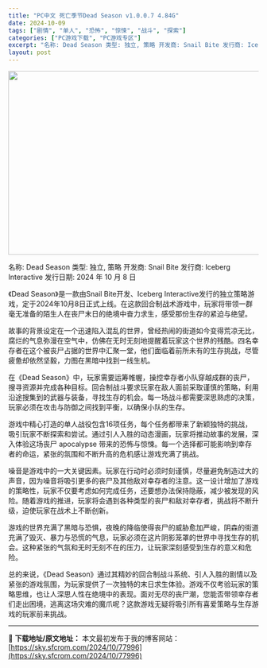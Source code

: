 ```yaml
---
title: "PC中文 死亡季节Dead Season v1.0.0.7 4.84G"
date: 2024-10-09
tags: ["剧情", "单人", "恐怖", "惊悚", "战斗", "探索"]
categories: ["PC游戏下载", "PC游戏专区"]
excerpt: "名称: Dead Season 类型: 独立, 策略 开发商: Snail Bite 发行商: Iceberg Interactive 发行日期: 2024 年 10 月 8 日 《Dead Season》是一款由Snail Bite开发、Iceberg Interactive发行的独立策略游戏，定&hellip;"
layout: post
---
```


<img class="aligncenter size-full wp-image-77997" src="https://sky.sfcrom.com/wp-content/uploads/2024/10/2024100907400769.webp" alt="" width="660" height="370" />

名称: Dead Season
类型: 独立, 策略
开发商: Snail Bite
发行商: Iceberg Interactive
发行日期: 2024 年 10 月 8 日

《Dead Season》是一款由Snail Bite开发、Iceberg Interactive发行的独立策略游戏，定于2024年10月8日正式上线。在这款回合制战术游戏中，玩家将带领一群毫无准备的陌生人在丧尸末日的绝境中奋力求生，感受那份生存的紧迫与绝望。

故事的背景设定在一个迅速陷入混乱的世界，曾经热闹的街道如今变得荒凉无比，腐烂的气息弥漫在空气中，仿佛在无时无刻地提醒着玩家这个世界的残酷。四名幸存者在这个被丧尸占据的世界中汇聚一堂，他们面临着前所未有的生存挑战，尽管疲惫却依然坚毅，力图在黑暗中找到一线生机。

在《Dead Season》中，玩家需要运筹帷幄，操控幸存者小队穿越成群的丧尸，搜寻资源并完成各种目标。回合制战斗要求玩家在敌人面前采取谨慎的策略，利用沿途搜集到的武器与装备，寻找生存的机会。每一场战斗都需要深思熟虑的决策，玩家必须在攻击与防御之间找到平衡，以确保小队的生存。

游戏中精心打造的单人战役包含16项任务，每个任务都带来了新颖独特的挑战，吸引玩家不断探索和尝试。通过引人入胜的动态漫画，玩家将推动故事的发展，深入体验这场丧尸 apocalypse 带来的恐怖与惊悚。每一个选择都可能影响到幸存者的命运，紧张的氛围和不断升高的危机感让游戏充满了挑战。

噪音是游戏中的一大关键因素。玩家在行动时必须时刻谨慎，尽量避免制造过大的声音，因为噪音将吸引更多的丧尸及其他敌对幸存者的注意。这一设计增加了游戏的策略性，玩家不仅要考虑如何完成任务，还要想办法保持隐蔽，减少被发现的风险。随着游戏的推进，玩家将会遇到各种类型的丧尸和敌对幸存者，挑战将不断升级，迫使玩家在战术上不断创新。

游戏的世界充满了黑暗与恐惧，夜晚的降临使得丧尸的威胁愈加严峻，阴森的街道充满了毁灭、暴力与恐慌的气息，玩家必须在这片阴影笼罩的世界中寻找生存的机会。这种紧张的气氛和无时无刻不在的压力，让玩家深刻感受到生存的意义和危险。

总的来说，《Dead Season》通过其精妙的回合制战斗系统、引人入胜的剧情以及紧张的游戏氛围，为玩家提供了一次独特的末日求生体验。游戏不仅考验玩家的策略思维，也让人深思人性在绝境中的表现。面对无尽的丧尸潮，您能否带领幸存者们走出困境，逃离这场灾难的魔爪呢？这款游戏无疑将吸引所有喜爱策略与生存游戏的玩家前来挑战。

---
📖 **下载地址/原文地址：** 本文最初发布于我的博客网站：[https://sky.sfcrom.com/2024/10/77996](https://sky.sfcrom.com/2024/10/77996)

